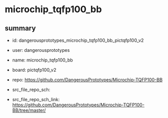 # microchip_tqfp100_bb
 
## summary 
* id: dangerousprototypes_microchip_tqfp100_bb_pictqfp100_v2
* user: dangerousprototypes
* name: microchip_tqfp100_bb
* board: pictqfp100_v2
* repo: https://github.com/DangerousPrototypes/Microchip-TQFP100-BB



* src_file_repo_sch: 
* src_file_repo_sch_link: https://github.com/DangerousPrototypes/Microchip-TQFP100-BB/tree/master/




